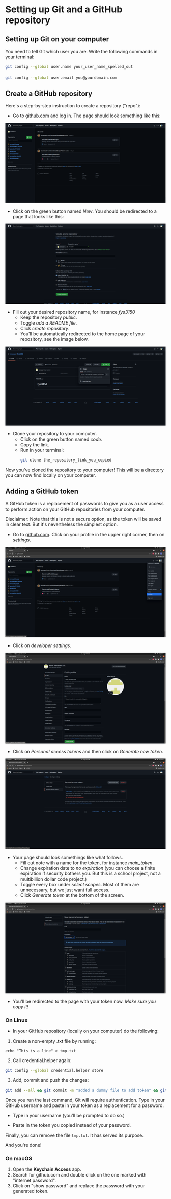 # Setting up Git and a GitHub repository

## Setting up Git on your computer

You need to tell Git which user you are. Write the following commands in your terminal:

```sh
git config --global user.name your_user_name_spelled_out

git config --global user.email you@yourdomain.com
```

## Create a GitHub repository

Here's a step-by-step instruction to create a repository ("repo"):

- Go to [github.com](https://github.com/) and log in. The page should look something like this:

![homepage](./imgs/github_homepage.png)

- Click on the green button named *New*. You should be redirected to a page that looks like this:

![create_repo](./imgs/create_repo.png)

- Fill out your desired repository name, for instance *fys3150*
  - Keep the repository *public*.
  - Toggle *add a README file*.
  - Click *create repository*.
  - You'll be automatically redirected to the home page of your repository, see the image below.

![clone_repo](./imgs/clone_repo.png)

- Clone your repository to your computer.  
  - Click on the green button named *code*.
  - Copy the link.
  - Run in your terminal:
    ```sh
    git clone the_repository_link_you_copied
    ```

Now you've cloned the repository to your computer! This will be a directory you can now find locally on your computer.



## Adding a GitHub token


A GitHub token is a replacement of passwords to give you as a user access to perform action on your GitHub repositories from your computer.

Disclaimer: Note that this is not a secure option, as the token will be saved in clear text. But it's nevertheless the simplest option.


- Go to [github.com](https://github.com/). Click on your profile in the upper right corner, then on *settings*.

![go_to_settings](./imgs/go_to_settings.png)

- Click on *developer settings*.

![go_to_developer_settings](./imgs/go_to_developer_settings.png)

- Click on *Personal access tokens* and then click on *Generate new token*.

![generate_new_token](./imgs/generate_new_token.png)

- Your page should look somethings like what follows.
    - Fill out note with a name for the token, for instance *main_token*.
    - Change expiration date to *no expiration* (you can choose a finite expiration if security bothers you. But this is a school project, not a multibillion dollar code project.)
    - Toggle every box under *select scopes*. Most of them are unnecessary, but we just want full access.
    - Click *Generate token* at the bottom of the screen.

![token_page](./imgs/token_page.png)

- You'll be redirected to the page with your token now. *Make sure you copy it!*


### On Linux

- In your GitHub repository (locally on your computer) do the following:

1. Create a non-empty .txt file by running:

```
echo "This is a line" > tmp.txt
```

2. Call credential.helper again:

```sh
git config --global credential.helper store
```

3. Add, commit and push the changes:

```sh
git add --all && git commit -m "added a dummy file to add token" && git push
```
Once you run the last command, Git will require authentication. Type in your GitHub username and paste in your token as a replacement for a password.


- Type in your username (you'll be prompted to do so.)

- Paste in the token you copied instead of your password.

Finally, you can remove the file `tmp.txt`. It has served its purpose.

And you're done!

### On macOS

1. Open the **Keychain Access** app.
2. Search for github.com and double click on the one marked with "internet password".
3. Click on "show password" and replace the password with your generated token.
